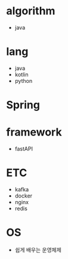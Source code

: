 # algorithm
- java

# lang
- java
- kotlin
- python

# Spring

# framework
- fastAPI

# ETC
- kafka
- docker
- nginx
- redis

# OS
- 쉽게 배우는 운영체제
